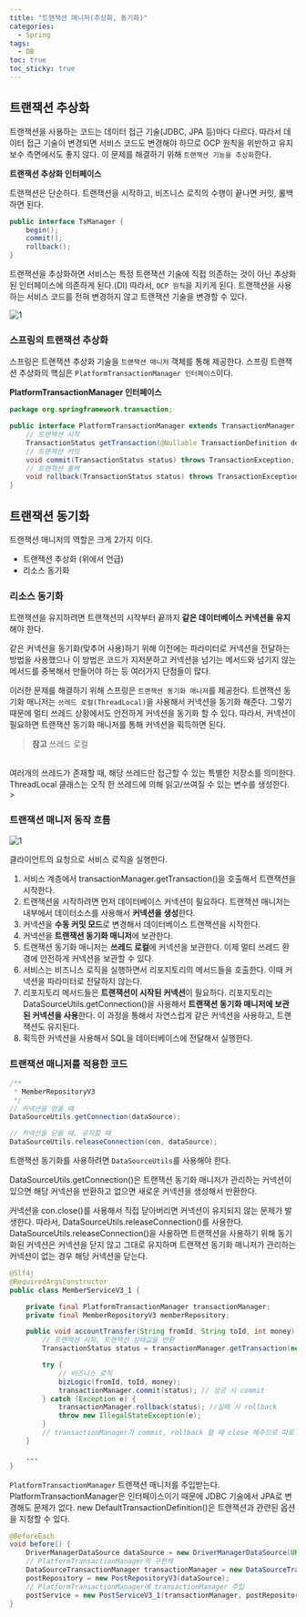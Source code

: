 ```yaml
---
title: "트랜잭션 매니저(추상화, 동기화)"
categories:
  - Spring
tags:
  - DB
toc: true
toc_sticky: true
---
```


## 트랜잭션 추상화

트랜잭션을 사용하는 코드는 데이터 접근 기술(JDBC, JPA 등)마다 다르다. 따라서 데이터 접근 기술이 변경되면 서비스 코드도 변경해야 하므로 OCP 원칙을 위반하고 유지보수 측면에서도 좋지 않다. 이 문제를 해결하기 위해 `트랜잭션 기능을 추상화`한다.

**트랜잭션 추상화 인터페이스**

트랜잭션은 단순하다. 트랜잭션을 시작하고, 비즈니스 로직의 수행이 끝나면 커밋, 롤백하면 된다.

```java
public interface TxManager {
    begin();
    commit();
    rollback();
}
```

트랜잭션을 추상화하면 서비스는 특정 트랜잭션 기술에 직접 의존하는 것이 아닌 추상화된 인터페이스에 의존하게 된다.(DI) 따라서, `OCP 원칙`을 지키게 된다. 트랜잭션을 사용하는 서비스 코드를 전혀 변경하지 않고 트랜잭션 기술을 변경할 수 있다.

![1](https://user-images.githubusercontent.com/79130276/198681134-dea09de3-f4c8-42d9-b529-0b40dc5b4d12.png)

### 스프링의 트랜잭션 추상화

스프링은 트랜잭션 추상화 기술을 `트랜잭션 매니저` 객체를 통해 제공한다. 스프링 트랜잭션 추상화의 핵심은 `PlatformTransactionManager 인터페이스`이다.

**PlatformTransactionManager 인터페이스**

```java
package org.springframework.transaction;

public interface PlatformTransactionManager extends TransactionManager {
    // 트랜잭션 시작
    TransactionStatus getTransaction(@Nullable TransactionDefinition definition) throws TransactionException;
    // 트랜잭션 커밋
    void commit(TransactionStatus status) throws TransactionException;
    // 트랜잭션 롤백
    void rollback(TransactionStatus status) throws TransactionException;
}
```

## 트랜잭션 동기화

트랜잭션 매니저의 역할은 크게 2가지 이다. 

- 트랜잭션 추상화 (위에서 언급)
- 리소스 동기화

### 리소스 동기화

트랜잭션을 유지하려면 트랜잭션의 시작부터 끝까지 **같은 데이터베이스 커넥션을 유지**해야 한다.

같은 커넥션을 동기화(맞추어 사용)하기 위해 이전에는 파라미터로 커넥션을 전달하는 방법을 사용했으나 이 방법은 코드가 지저분하고 커넥션을 넘기는 메서드와 넘기지 않는 메서드를 중복해서 만들어야 하는 등 여러가지 단점들이 많다.

이러한 문제를 해결하기 위해 스프링은 `트랜잭션 동기화 매니저`를 제공한다. 트랜잭션 동기화 매니저는 `쓰레드 로컬(ThreadLocal)`을 사용해서 커넥션을 동기화 해준다. 그렇기 때문에 멀티 쓰레드 상황에서도 안전하게 커넥션을 동기화 할 수 있다. 따라서, 커넥션이 필요하면 트랜잭션 동기화 매니저를 통해 커넥션을 획득하면 된다.

> **참고** 쓰레드 로컬
<br>
여러개의 쓰레드가 존재할 때, 해당 쓰레드만 접근할 수 있는 특별한 저장소를 의미한다. ThreadLocal 클래스는 오직 한 쓰레드에 의해 읽고/쓰여질 수 있는 변수를 생성한다.
> 

### 트랜잭션 매니저 동작 흐름

![1](https://user-images.githubusercontent.com/79130276/198823147-f9950097-07fb-47f2-9e56-57afa8da7248.png)

클라이언트의 요청으로 서비스 로직을 실행한다.

1. 서비스 계층에서 transactionManager.getTransaction()을 호출해서 트랜잭션을 시작한다.
2. 트랜잭션을 시작하려면 먼저 데이터베이스 커넥션이 필요하다. 트랜잭션 매니저는 내부에서 데이터소스를 사용해서 **커넥션을 생성**한다.
3. 커넥션을 **수동 커밋 모드**로 변경해서 데이터베이스 트랜잭션을 시작한다.
4. 커넥션을 **트랜잭션 동기화 매니저**에 보관한다.
5. 트랜잭션 동기화 매니저는 **쓰레드 로컬**에 커넥션을 보관한다. 이제 멀티 쓰레드 환경에 안전하게 커넥션을 보관할 수 있다.
6. 서비스는 비즈니스 로직을 실행하면서 리포지토리의 메서드들을 호출한다. 이때 커넥션을 파라미터로 전달하지 않는다.
7. 리포지토리 메서드들은 **트랜잭션이 시작된 커넥션**이 필요하다. 리포지토리는 DataSourceUtils.getConnection()을 사용해서 **트랜잭션 동기화 매니저에 보관된 커넥션을 사용**한다. 이 과정을 통해서 자연스럽게 같은 커넥션을 사용하고, 트랜잭션도 유지된다.
8. 획득한 커넥션을 사용해서 SQL을 데이터베이스에 전달해서 실행한다.


### 트랜잭션 매니저를 적용한 코드

```java
/**
 * MemberRepositoryV3
 */
// 커넥션을 얻을 때
DataSourceUtils.getConnection(dataSource);

// 커넥션을 닫을 때, 유지할 때
DataSourceUtils.releaseConnection(con, dataSource);
```

트랜잭션 동기화를 사용하려면 `DataSourceUtils`를 사용해야 한다.

DataSourceUtils.getConnection()은 트랜잭션 동기화 매니저가 관리하는 커넥션이 있으면 해당 커넥션을 반환하고 없으면 새로운 커넥션을 생성해서 반환한다.

커넥션을 con.close()를 사용해서 직접 닫아버리면 커넥션이 유지되지 않는 문제가 발생한다. 따라서, DataSourceUtils.releaseConnection()를 사용한다. DataSourceUtils.releaseConnection()을 사용하면 트랜잭션을 사용하기 위해 동기화된 커넥션은 커넥션을 닫지 않고 그대로 유지하며 트랜잭션 동기화 매니저가 관리하는 커넥션이 없는 경우 해당 커넥션을 닫는다.

```java
@Slf4j
@RequiredArgsConstructor
public class MemberServiceV3_1 {

    private final PlatformTransactionManager transactionManager;
    private final MemberRepositoryV3 memberRepository;

    public void accountTransfer(String fromId, String toId, int money) {
        // 트랜잭션 시작, 트랜잭션 상태값을 반환
        TransactionStatus status = transactionManager.getTransaction(new DefaultTransactionDefinition());

        try {
            // 비즈니스 로직
            bizLogic(fromId, toId, money);
            transactionManager.commit(status); // 성공 시 commit
        } catch (Exception e) {
            transactionManager.rollback(status); //실패 시 rollback
            throw new IllegalStateException(e);
        }
        // transactionManager가 commit, rollback 할 때 close 해주므로 따로 close 해줄 필요 없다.
    }

    ...
}
```

`PlatformTransactionManager` 트랜잭션 매니저를 주입받는다. PlatformTransactionManager은 인터페이스이기 때문에 JDBC 기술에서 JPA로 변경해도 문제가 없다. new DefaultTransactionDefinition()은 트랜잭션과 관련된 옵션을 지정할 수 있다.

```java
@BeforeEach
void before() {
    DriverManagerDataSource dataSource = new DriverManagerDataSource(URL, USERNAME, PASSWORD);
    // PlatformTransactionManager의 구현체
    DataSourceTransactionManager transactionManager = new DataSourceTransactionManager(dataSource);
    postRepository = new PostRepositoryV3(dataSource);
    // PlatformTransactionManager에 transactionManager 주입
    postService = new PostServiceV3_1(transactionManager, postRepository);
}
```
